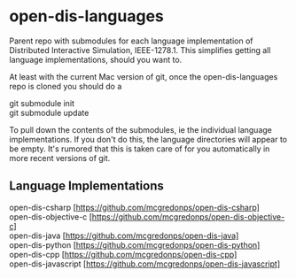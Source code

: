 # open-dis-languages
Parent repo with submodules for each language implementation of Distributed Interactive Simulation, IEEE-1278.1. This simplifies getting all language implementations, should you want to.  

At least with the current Mac version of git, once the open-dis-languages repo
is cloned you should do a  

git submodule init  
git submodule update  

To pull down the contents of the submodules, ie the individual language
implementations. If you don't do this, the language directories will
appear to be empty. It's rumored that this is taken care of for you
automatically in more recent versions of git.  

## Language Implementations

open-dis-csharp [https://github.com/mcgredonps/open-dis-csharp]  
open-dis-objective-c [https://github.com/mcgredonps/open-dis-objective-c]  
open-dis-java [https://github.com/mcgredonps/open-dis-java]  
open-dis-python [https://github.com/mcgredonps/open-dis-python]  
open-dis-cpp [https://github.com/mcgredonps/open-dis-cpp]  
open-dis-javascript [https://github.com/mcgredonps/open-dis-javascript]  

